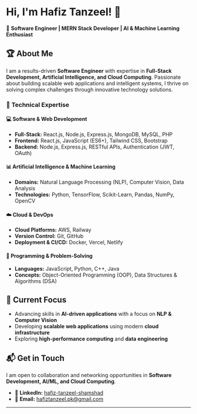 # Hi, I'm Hafiz Tanzeel! 👋  

🚀 **Software Engineer | MERN Stack Developer | AI & Machine Learning Enthusiast**  

## 🏆 About Me  

I am a results-driven **Software Engineer** with expertise in **Full-Stack Development, Artificial Intelligence, and Cloud Computing**. Passionate about building scalable web applications and intelligent systems, I thrive on solving complex challenges through innovative technology solutions.  

### 🔹 **Technical Expertise**  

#### **💻 Software & Web Development**  
- **Full-Stack:** React.js, Node.js, Express.js, MongoDB, MySQL, PHP  
- **Frontend:** React.js, JavaScript (ES6+), Tailwind CSS, Bootstrap  
- **Backend:** Node.js, Express.js, RESTful APIs, Authentication (JWT, OAuth)  

#### **📊 Artificial Intelligence & Machine Learning**  
- **Domains:** Natural Language Processing (NLP), Computer Vision, Data Analysis  
- **Technologies:** Python, TensorFlow, Scikit-Learn, Pandas, NumPy, OpenCV  

#### **☁️ Cloud & DevOps**  
- **Cloud Platforms:** AWS, Railway  
- **Version Control:** Git, GitHub  
- **Deployment & CI/CD:** Docker, Vercel, Netlify  

#### **🔢 Programming & Problem-Solving**  
- **Languages:** JavaScript, Python, C++, Java  
- **Concepts:** Object-Oriented Programming (OOP), Data Structures & Algorithms (DSA)  

## 🎯 Current Focus  
- Advancing skills in **AI-driven applications** with a focus on **NLP & Computer Vision**  
- Developing **scalable web applications** using modern **cloud infrastructure**  
- Exploring **high-performance computing** and **data engineering**  

## 📬 Get in Touch  

I am open to collaboration and networking opportunities in **Software Development, AI/ML, and Cloud Computing**.  

- 🔗 **LinkedIn:** [hafiz-tanzeel-shamshad](https://www.linkedin.com/in/hafiz-tanzeel-shamshad-8680a8309/)  
- 📧 **Email:** [hafiztanzeel.pk@gmail.com](mailto:hafiztanzeel.pk@gmail.com)  

---

<!---
Hafiz-Tanzeel-Shamshad/Hafiz-Tanzeel-Shamshad is a ✨ special ✨ repository because its `README.md` appears on your GitHub profile.
You can click the Preview link to take a look at your changes.
--->
